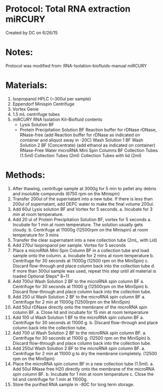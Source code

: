 Protocol: Total RNA extraction miRCURY
======================================

Created by DC on 6/26/15

# Notes:
Protocol was modified from: RNA-Isolation-biofluids-manual miRCURY 

# Materials: 
1. Isopropanol HPLC (~300ul per sample)
2. Eppendorf Minispin Centrifuge
3. Vortex Genie
4. 1.5 mL centrifuge tubes 
5. miRCURY RNA Isolation Kit-Biofluid contents
   - Lysis Solution BF   
   - Protein Precipitation Solution BF
Reaction buffer for rDNase
rDNase, RNase-free (add Reaction buffer for rDNase as indicated on container and aliquot away in -20C)
Wash Solution 1 BF
Wash Solution 2 BF (Concentrate) (add ethanol as indicated on container)
RNase-Free Water
microRNA Mini Spin Columns BF
Collection Tubes (1.5ml)
Collection Tubes (2ml)
Collection Tubes with lid (2ml)

# Methods: 
1. After thawing, centrifuge sample at 3000g for 5 min to pellet any debris and insoluble compounds (6750 rpm on the Minispin)
2. Transfer 200ul of the supernatant into a new tube. If there is less than 200ul of supernatant, add DEPC water to make the final volume 200ul.
3. Add 60ul Lysis solution BF and Vortex for 5 seconds.
a. Incubate for 3 min at room temperature. 
4. Add 20 ul of Protein Precipitation Solution BF, vortex for 5 seconds
a. Incubate for 1 min at room temperature. The solution usually gets cloudy.
b. Centrifuge at 11000g (12500rpm on the Minispin) at room temperature for 3 mins
5. Transfer the clear supernatant into a new collection tube (2mL, with Lid)
6. Add 270ul Isopropanol per sample. Vortex for 5 seconds
7. Place a microRNA Mini Spin Column BF in a collection tube and load sample onto the column. 
a. Incubate for 2 mins at room temperature
b. Centrifuge for 30 seconds at 11000g (12500 rpm on the MiniSpin)
c. Discard flow-through and place column back into the collection tube
d. If more than 300ul sample was used, repeat this step until all material is loaded
Optional Steps* 8~11
8. Add 700ul Wash Solution 2 BF to the microRNA spin column BF
a. Centrifuge for 30 seconds at 11000 g (12500rpm on the MiniSpin)
b. Discard flow-through and place column back into the collection tube.
9. Add 250 ul Wash Solution 2 BF to the microRNA spin column BF
a. Centrifuge for 2 min at 11000g (12500rpm on the MiniSpin)
10. Add 50ul rDNase directly onto the membrane of the microRNA spin column BF.
a. Close lid and incubate for 15 min at room temperature
11. Add 100 ul Wash Solution 1 BF to the microRNA spin column BF
a. Centrifuge for 30 seconds at 11000 g.
b. Discard flow-through and place column back into the collection tube.
12. Add 700 ul Wash Solution 2 BF to the microRNA spin column BF.
a. Centrifuge for 30 seconds at 11000 g. (12500 rpm on the MiniSpin)
b. Discard flow-through and place column back into the collection tube.
13. Add 250ul Wash Solution 2 BF to the microRNA spin column BF.
a. Centrifuge for 2 min at 11000 g to dry the membrane completely. (12500 rpm on the MiniSpin)
14. Place the microRNA spin column BF in a new collection tube (1.5ml). 
a. Add 50ul RNase free H20 directly onto the membrane of the microRNA spin column BF.
b. Incubate for 1 min at room temperature
c. Close the lid and centrifuge for 1 min at 11000g.
15. Store the purified RNA sample in -80C for long term storage.
